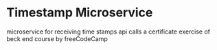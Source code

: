 # Timestamp Microservice

microservice for receiving time stamps api calls
a certificate exercise of beck end course by freeCodeCamp 
